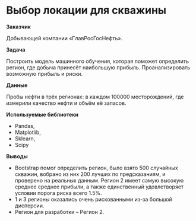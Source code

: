 # Выбор локации для скважины

**Заказчик**

Добывающей компании «ГлавРосГосНефть».

**Задача**

Построить модель машинного обучения, которая поможет определить регион, где добыча принесёт наибольшую прибыль. Проанализировать возможную прибыль и риски.

**Данные**

Пробы нефти в трёх регионах: в каждом 100000 месторождений, где измерили качество нефти и объём её запасов. 

**Используемые библиотеки**

- Pandas,
- Matplotlib,
- Sklearn,
- Scipy

**Выводы**

- Bootstrap помог определить регион, было взято 500 случайных скважин, вобрано из них 200 лучших по предсказаниям, и проверено на реальных данным. Регион 2 имеет самую высокую среднее среднее прибыли, а также единственный удовлетворяет условии порога риска всего 1.5%.
- 1 и 3 регионы оказались очень рискованными из-за большой дисперсии.
- Регион для разработки – Регион 2.
